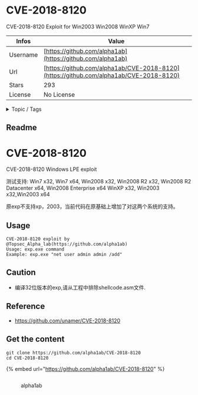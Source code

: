 # CVE-2018-8120

CVE-2018-8120 Exploit for Win2003 Win2008 WinXP Win7 

| Infos    | Value                                                              |
| -------- | -------------------------------------------------------------------|
| Username | [https://github.com/alpha1ab](https://github.com/alpha1ab) |
| Url      | [https://github.com/alpha1ab/CVE-2018-8120](https://github.com/alpha1ab/CVE-2018-8120)                                               |
| Stars    | 293                                                          |
| License  | No License                                                        |

<details>

<summary>Topic / Tags</summary>



</details>

## Readme

# CVE-2018-8120
CVE-2018-8120 Windows LPE exploit

测试支持: Win7 x32, Win7 x64, Win2008 x32, Win2008 R2 x32, Win2008 R2 Datacenter x64, Win2008 Enterprise x64
         WinXP x32, Win2003 x32,Win2003 x64

原exp不支持xp，2003，当前代码在原基础上增加了对这两个系统的支持。

## Usage
```shell
CVE-2018-8120 exploit by @Topsec_Alpha_lab(https://github.com/alpha1ab)
Usage: exp.exe command
Example: exp.exe "net user admin admin /add"
```
## Caution
* 编译32位版本的exp,请从工程中排除shellcode.asm文件.

## Reference
* https://github.com/unamer/CVE-2018-8120



## Get the content

```
git clone https://github.com/alpha1ab/CVE-2018-8120
cd CVE-2018-8120
```

{% embed url="https://github.com/alpha1ab/CVE-2018-8120" %}

<figure><img src="https://avatars.githubusercontent.com/u/39789275?v=4" alt=""><figcaption><p>alpha1ab</p></figcaption></figure>

